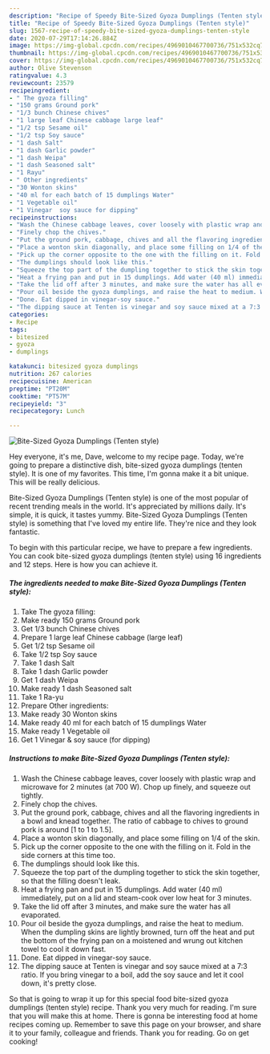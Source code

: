 ```yaml
---
description: "Recipe of Speedy Bite-Sized Gyoza Dumplings (Tenten style)"
title: "Recipe of Speedy Bite-Sized Gyoza Dumplings (Tenten style)"
slug: 1567-recipe-of-speedy-bite-sized-gyoza-dumplings-tenten-style
date: 2020-07-29T17:14:26.884Z
image: https://img-global.cpcdn.com/recipes/4969010467700736/751x532cq70/bite-sized-gyoza-dumplings-tenten-style-recipe-main-photo.jpg
thumbnail: https://img-global.cpcdn.com/recipes/4969010467700736/751x532cq70/bite-sized-gyoza-dumplings-tenten-style-recipe-main-photo.jpg
cover: https://img-global.cpcdn.com/recipes/4969010467700736/751x532cq70/bite-sized-gyoza-dumplings-tenten-style-recipe-main-photo.jpg
author: Olive Stevenson
ratingvalue: 4.3
reviewcount: 23579
recipeingredient:
- " The gyoza filling"
- "150 grams Ground pork"
- "1/3 bunch Chinese chives"
- "1 large leaf Chinese cabbage large leaf"
- "1/2 tsp Sesame oil"
- "1/2 tsp Soy sauce"
- "1 dash Salt"
- "1 dash Garlic powder"
- "1 dash Weipa"
- "1 dash Seasoned salt"
- "1 Rayu"
- " Other ingredients"
- "30 Wonton skins"
- "40 ml for each batch of 15 dumplings Water"
- "1 Vegetable oil"
- "1 Vinegar  soy sauce for dipping"
recipeinstructions:
- "Wash the Chinese cabbage leaves, cover loosely with plastic wrap and microwave for 2 minutes (at 700 W). Chop up finely, and squeeze out tightly."
- "Finely chop the chives."
- "Put the ground pork, cabbage, chives and all the flavoring ingredients in a bowl and knead together. The ratio of cabbage to chives to ground pork is around [1 to 1 to 1.5]."
- "Place a wonton skin diagonally, and place some filling on 1/4 of the skin."
- "Pick up the corner opposite to the one with the filling on it. Fold in the side corners at this time too."
- "The dumplings should look like this."
- "Squeeze the top part of the dumpling together to stick the skin together, so that the filling doesn&#39;t leak."
- "Heat a frying pan and put in 15 dumplings. Add water (40 ml) immediately, put on a lid and steam-cook over low heat for 3 minutes."
- "Take the lid off after 3 minutes, and make sure the water has all evaporated."
- "Pour oil beside the gyoza dumplings, and raise the heat to medium. When the dumpling skins are lightly browned, turn off the heat and put the bottom of the frying pan on a moistened and wrung out kitchen towel to cool it down fast."
- "Done. Eat dipped in vinegar-soy sauce."
- "The dipping sauce at Tenten is vinegar and soy sauce mixed at a 7:3 ratio. If you bring vinegar to a boil, add the soy sauce and let it cool down, it&#39;s pretty close."
categories:
- Recipe
tags:
- bitesized
- gyoza
- dumplings

katakunci: bitesized gyoza dumplings 
nutrition: 267 calories
recipecuisine: American
preptime: "PT20M"
cooktime: "PT57M"
recipeyield: "3"
recipecategory: Lunch

---
```



![Bite-Sized Gyoza Dumplings (Tenten style)](https://img-global.cpcdn.com/recipes/4969010467700736/751x532cq70/bite-sized-gyoza-dumplings-tenten-style-recipe-main-photo.jpg)

Hey everyone, it's me, Dave, welcome to my recipe page. Today, we're going to prepare a distinctive dish, bite-sized gyoza dumplings (tenten style). It is one of my favorites. This time, I'm gonna make it a bit unique. This will be really delicious.

Bite-Sized Gyoza Dumplings (Tenten style) is one of the most popular of recent trending meals in the world. It's appreciated by millions daily. It's simple, it is quick, it tastes yummy. Bite-Sized Gyoza Dumplings (Tenten style) is something that I've loved my entire life. They're nice and they look fantastic.




To begin with this particular recipe, we have to prepare a few ingredients. You can cook bite-sized gyoza dumplings (tenten style) using 16 ingredients and 12 steps. Here is how you can achieve it.

<!--inarticleads1-->

##### The ingredients needed to make Bite-Sized Gyoza Dumplings (Tenten style):

1. Take  The gyoza filling:
1. Make ready 150 grams Ground pork
1. Get 1/3 bunch Chinese chives
1. Prepare 1 large leaf Chinese cabbage (large leaf)
1. Get 1/2 tsp Sesame oil
1. Take 1/2 tsp Soy sauce
1. Take 1 dash Salt
1. Take 1 dash Garlic powder
1. Get 1 dash Weipa
1. Make ready 1 dash Seasoned salt
1. Take 1 Ra-yu
1. Prepare  Other ingredients:
1. Make ready 30 Wonton skins
1. Make ready 40 ml for each batch of 15 dumplings Water
1. Make ready 1 Vegetable oil
1. Get 1 Vinegar &amp; soy sauce (for dipping)




<!--inarticleads2-->

##### Instructions to make Bite-Sized Gyoza Dumplings (Tenten style):

1. Wash the Chinese cabbage leaves, cover loosely with plastic wrap and microwave for 2 minutes (at 700 W). Chop up finely, and squeeze out tightly.
1. Finely chop the chives.
1. Put the ground pork, cabbage, chives and all the flavoring ingredients in a bowl and knead together. The ratio of cabbage to chives to ground pork is around [1 to 1 to 1.5].
1. Place a wonton skin diagonally, and place some filling on 1/4 of the skin.
1. Pick up the corner opposite to the one with the filling on it. Fold in the side corners at this time too.
1. The dumplings should look like this.
1. Squeeze the top part of the dumpling together to stick the skin together, so that the filling doesn&#39;t leak.
1. Heat a frying pan and put in 15 dumplings. Add water (40 ml) immediately, put on a lid and steam-cook over low heat for 3 minutes.
1. Take the lid off after 3 minutes, and make sure the water has all evaporated.
1. Pour oil beside the gyoza dumplings, and raise the heat to medium. When the dumpling skins are lightly browned, turn off the heat and put the bottom of the frying pan on a moistened and wrung out kitchen towel to cool it down fast.
1. Done. Eat dipped in vinegar-soy sauce.
1. The dipping sauce at Tenten is vinegar and soy sauce mixed at a 7:3 ratio. If you bring vinegar to a boil, add the soy sauce and let it cool down, it&#39;s pretty close.




So that is going to wrap it up for this special food bite-sized gyoza dumplings (tenten style) recipe. Thank you very much for reading. I'm sure that you will make this at home. There is gonna be interesting food at home recipes coming up. Remember to save this page on your browser, and share it to your family, colleague and friends. Thank you for reading. Go on get cooking!
